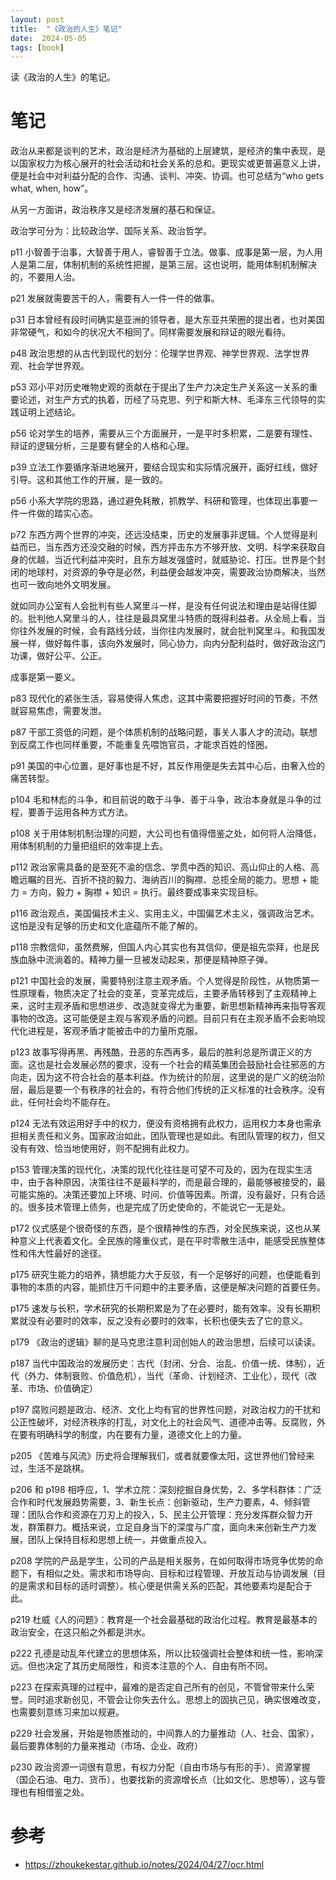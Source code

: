 ```yaml
---
layout: post
title:  "《政治的人生》笔记"
date:  2024-05-05
tags: [book]
---
```


  读《政治的人生》的笔记。

# 笔记

政治从来都是谈判的艺术，政治是经济为基础的上层建筑，是经济的集中表现，是以国家权力为核心展开的社会活动和社会关系的总和。更现实或更普遍意义上讲，便是社会中对利益分配的合作、沟通、谈判、冲突、协调。也可总结为“who gets what, when, how”。


从另一方面讲，政治秩序又是经济发展的基石和保证。


政治学可分为：比较政治学、国际关系、政治哲学。


p11 小智善于治事，大智善于用人，睿智善于立法。做事、成事是第一层，为人用人是第二层，体制机制的系统性把握，是第三层。这也说明，能用体制机制解决的，不要用人治。


p21 发展就需要苦干的人，需要有人一件一件的做事。


p31 日本曾经有段时间确实是亚洲的领导者，是大东亚共荣圈的提出者，也对美国非常硬气，和如今的状况大不相同了。同样需要发展和辩证的眼光看待。


p48 政治思想的从古代到现代的划分：伦理学世界观、神学世界观、法学世界观、社会学世界观。


p53 邓小平对历史唯物史观的贡献在于提出了生产力决定生产关系这一关系的重要论述，对生产方式的执着，历经了马克思、列宁和斯大林、毛泽东三代领导的实践证明上述结论。


p56 论对学生的培养，需要从三个方面展开，一是平时多积累，二是要有理性、辩证的逻辑分析，三是要有健全的人格和心理。


p39 立法工作要循序渐进地展开，要结合现实和实际情况展开，画好红线，做好引导。这和其他工作的开展，是一致的。


p56 小系大学院的思路，通过避免耗散，抓教学、科研和管理，也体现出事要一件一件做的踏实心态。


p72 东西方两个世界的冲突，还远没结束，历史的发展事非逻辑。个人觉得是利益而已，当东西方还没交融的时候，西方抨击东方不够开放、文明、科学来获取自身的优越，当近代利益冲突时，且东方越发强盛时，就威胁论、打压。世界是个封闭的地球村，对资源的争夺是必然，利益便会越发冲突，需要政治协商解决，当然也可一致向地外文明发展。


就如同办公室有人会批判有些人窝里斗一样，是没有任何说法和理由是站得住脚的。批判他人窝里斗的人，往往是最具窝里斗特质的既得利益者。从全局上看，当你往外发展的时候，会有路线分歧，当你往内发展时，就会批判窝里斗。和我国发展一样，做好每件事，该向外发展时，同心协力，向内分配利益时，做好政治这门功课，做好公平、公正。


成事是第一要义。


p83 现代化的紧张生活，容易使得人焦虑，这其中需要把握好时间的节奏，不然就容易焦虑，需要发泄。


p87 干部工资低的问题，是个体质机制的战略问题，事关人事人才的流动。联想到反腐工作也同样重要，不能重复先喂饱官员，才能求百姓的怪圈。


p91 美国的中心位置，是好事也是不好，其反作用便是失去其中心后，由奢入俭的痛苦转型。


p104 毛和林彪的斗争，和目前说的敢于斗争、善于斗争，政治本身就是斗争的过程，要善于运用各种方式方法。

p108 关于用体制机制治理的问题，大公司也有值得借鉴之处，如何将人治降低，用体制机制的力量把组织的效率提上去。

p112 政治家需具备的是至死不渝的信念、学贯中西的知识、高山仰止的人格、高瞻远瞩的目光、百折不挠的毅力、海纳百川的胸襟、总揽全局的能力。思想 + 能力 = 方向，毅力 + 胸襟 + 知识 = 执行。最终要成事来实现目标。


p116 政治观点，美国偏技术主义、实用主义，中国偏艺术主义，强调政治艺术。这怕是没有足够的历史和文化底蕴所不能了解的。


p118 宗教信仰，虽然费解，但国人内心其实也有其信仰，便是祖先崇拜，也是民族血脉中流淌着的。精神力量一旦被发动起来，那便是精神原子弹。


p121 中国社会的发展，需要特别注意主观矛盾。个人觉得是阶段性，从物质第一性原理看，物质决定了社会的变革，变革完成后，主要矛盾转移到了主观精神上来，这时主观矛盾和思想进步、改造就变得尤为重要，新思想新精神再来指导客观事物的改造。这可能便是主观与客观矛盾的问题。目前只有在主观矛盾不会影响现代化进程是，客观矛盾才能被击中的力量所克服。



p123 故事写得再黑、再残酷，丑恶的东西再多，最后的胜利总是所谓正义的方面。这也是社会发展必然的要求，没有一个社会的精英集团会鼓励社会往邪恶的方向走，因为这不符合社会的基本利益。作为统计的阶层，这里说的是广义的统治阶层，最后是要一个有秩序的社会的，有符合他们传统的正义标准的社会秩序。没有此，任何社会均不能存在。

p124 无法有效运用好手中的权力，便没有资格拥有此权力，运用权力本身也需承担相关责任和义务。国家政治如此，团队管理也是如此。有团队管理的权力，但又没有有效、恰当地使用好，则不配拥有此权力。


p153 管理决策的现代化，决策的现代化往往是可望不可及的，因为在现实生活中，由于各种原因，决策往往不是最科学的，而是最合理的，最能够被接受的，最可能实施的。决策还要加上环境、时间、价值等因素。所谓，没有最好，只有合适的。很多技术管理上债务，也是完成了历史使命的，不能说它一无是处。


p172 仪式感是个很奇怪的东西，是个很精神性的东西，对全民族来说，这也从某种意义上代表着文化。全民族的隆重仪式，是在平时零散生活中，能感受民族整体性和伟大性最好的途径。


p175 研究生能力的培养，猜想能力大于反驳，有一个足够好的问题，也便能看到事物的本质的内容，能抓住万千问题中的主要矛盾，这便是解决问题的首要任务。


p175 速发与长积，学术研究的长期积累是为了在必要时，能有效率。没有长期积累就没有必要时的效率，反之没有必要时的效率，长积也便失去了它的意义。


p179 《政治的逻辑》聊的是马克思注意利润创始人的政治思想，后续可以读读。


p187 当代中国政治的发展历史：古代（封闭、分合、治乱、价值一统、体制），近代（外力、体制衰败、价值危机），当代（革命、计划经济、工业化），现代（改革、市场、价值确定）


p197  腐败问题是政治、经济、文化上均有官的世界性问题，对政治权力的干扰和公正性破坏，对经济秩序的打乱，对文化上的社会风气、道德冲击等。反腐败，外在要有明确科学的制度，内在要有力量，道德文化上的力量。


p205 《苦难与风流》历史将会理解我们，或者就要像太阳，这世界他们曾经来过，生活不是跳棋。


p206 和 p198 相呼应，1、学术立院：深刻挖掘自身优势，2、多学科群体：广泛合作和时代发展趋势需要，3、新生长点：创新驱动，生产力要素，4、倾斜管理：团队合作和资源在刀刃上的投入，5、民主公开管理：充分发挥群众智力开发，群策群力。概括来说，立足自身当下的深度与广度，面向未来创新生产力发展，团队上保持目标和思想上统一，并做重点投入。


p208 学院的产品是学生，公司的产品是相关服务，在如何取得市场竞争优势的命题下，有相似之处。需求和市场导向、目标和过程管理、开放互动与协调发展（目的是需求和目标的适时调整）。核心便是供需关系的匹配，其他要素均是配合于此。


p219 杜威《人的问题》：教育是一个社会最基础的政治化过程。教育是最基本的政治安全，在这只船之外都是洪水。


p222 孔德是动乱年代建立的思想体系，所以比较强调社会整体和统一性，影响深远。但也决定了其历史局限性，和资本注意的个人、自由有所不同。


p223 在探索真理的过程中，最难的是否定自己所有的创见，不管曾带来什么荣誉。同时追求新创见，不管会让你失去什么。思想上的固执己见，确实很难改变，也需要刻意练习来加以规避。


p229 社会发展，开始是物质推动的，中间靠人的力量推动（人、社会、国家），最后要靠体制的力量来推动（市场、企业、政府）


p230 政治资源一词很有意思，有权力分配（自由市场与有形的手）、资源掌握（国企石油、电力、货币），也要找新的资源增长点（比如文化、思想等），这与管理也有相借鉴之处。


# 参考

* https://zhoukekestar.github.io/notes/2024/04/27/ocr.html

